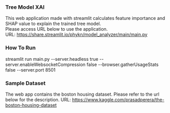 ### Tree Model XAI
This web application made with streamlit calculates feature importance and SHAP value to explain the trained tree model.  
Please access URL below to use the application.  
URL: https://share.streamlit.io/phykn/model_analyzer/main/main.py  

### How To Run
streamlit run main.py --server.headless true --server.enableWebsocketCompression false --browser.gatherUsageStats false --server.port 8501

### Sample Dataset
The web app contains the boston housing dataset. Please refer to the url below for the description.
URL: https://www.kaggle.com/prasadperera/the-boston-housing-dataset
